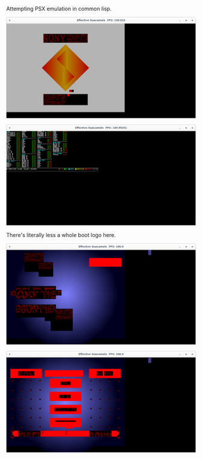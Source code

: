 Attempting PSX emulation in common lisp.  

![Obviously working correctly.](screenshots/bootlogo.png)

![CPU tests](screenshots/tests.png)

There's literally less a whole boot logo here.  

![Such texture, much BIOS.](screenshots/bios.png)

![Painstakingly accurate representation of the memory card manager.](screenshots/memcard.png)
